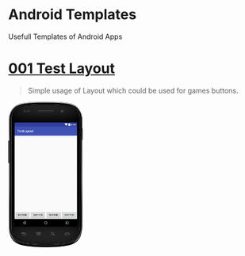 Android Templates
=================

Usefull Templates  of Android Apps


# [001 Test Layout](/001-TestLayout)

> Simple usage of Layout which could be used for games buttons.

<img src="001-TestLayout/home.png?raw=true" width="150">


